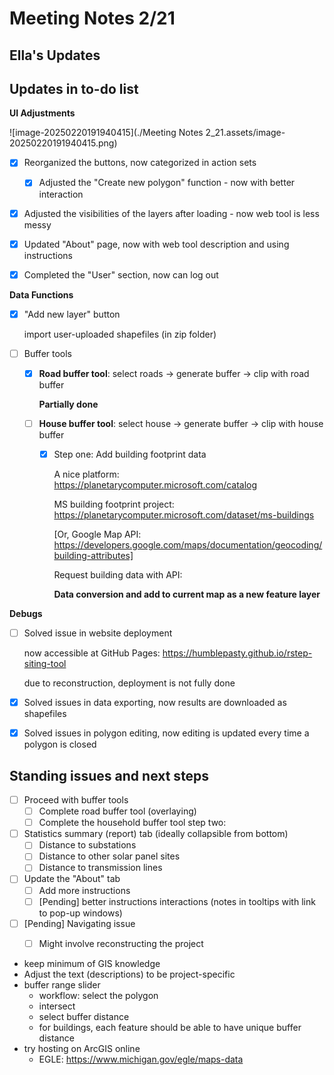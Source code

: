 # Meeting Notes 2/21

## Ella's Updates



## Updates in to-do list

**UI Adjustments**

![image-20250220191940415](./Meeting Notes 2_21.assets/image-20250220191940415.png)

- [x] Reorganized the buttons, now categorized in action sets
  - [x] Adjusted the "Create new polygon" function - now with better interaction
- [x] Adjusted the visibilities of the layers after loading - now web tool is less messy
- [x] Updated "About" page, now with web tool description and using instructions
- [x] Completed the "User" section, now can log out



**Data Functions**

- [x] "Add new layer" button

  import user-uploaded shapefiles (in zip folder)

- [ ] Buffer tools

  - [x] **Road buffer tool**:  select roads -> generate buffer -> clip with road buffer

    **Partially done**

  - [ ] **House buffer tool**: select house -> generate buffer -> clip with house buffer

    - [x] Step one: Add building footprint data

      A nice platform: https://planetarycomputer.microsoft.com/catalog

      MS building footprint project: https://planetarycomputer.microsoft.com/dataset/ms-buildings

      [Or, Google Map API: https://developers.google.com/maps/documentation/geocoding/building-attributes]

      Request building data with API: 

      **Data conversion and add to current map as a new feature layer**



**Debugs**

- [ ] Solved issue in website deployment

  now accessible at GitHub Pages: https://humblepasty.github.io/rstep-siting-tool

  due to reconstruction, deployment is not fully done

- [x] Solved issues in data exporting, now results are downloaded as shapefiles

- [x] Solved issues in polygon editing, now editing is updated every time a polygon is closed



## Standing issues and next steps

- [ ] Proceed with buffer tools
  - [ ] Complete road buffer tool (overlaying)
  - [ ] Complete the household buffer tool step two:
- [ ] Statistics summary (report) tab (ideally collapsible from bottom)
  - [ ] Distance to substations
  - [ ] Distance to other solar panel sites
  - [ ] Distance to transmission lines
- [ ] Update the "About" tab
  - [ ] Add more instructions
  - [ ] [Pending] better instructions interactions (notes in tooltips with link to pop-up windows)
- [ ] [Pending] Navigating issue
  - [ ] Might involve reconstructing the project



- keep minimum of GIS knowledge
- Adjust the text (descriptions) to be project-specific 
- buffer range slider
  - workflow: select the polygon
  - intersect 
  - select buffer distance
  - for buildings, each feature should be able to have unique buffer distance
- try hosting on ArcGIS online
  - EGLE: https://www.michigan.gov/egle/maps-data